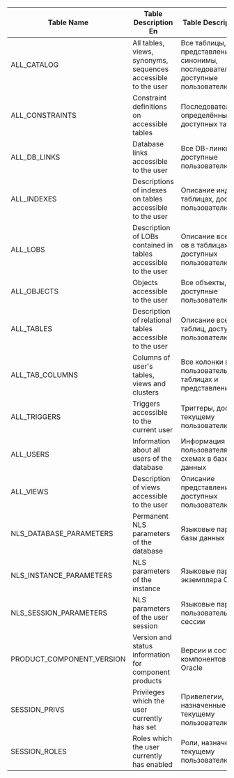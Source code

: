 |Table Name|Table Description En|Table Description Ru|
|----------|--------------------|--------------------|
|ALL_CATALOG|All tables, views, synonyms, sequences accessible to the user|Все таблицы, представления, синонимы, последовательности доступные пользователю|
|ALL_CONSTRAINTS|Constraint definitions on accessible tables|Последовательности, определённые в доступных таблицах|
|ALL_DB_LINKS|Database links accessible to the user|Все DB-линки, доступные пользователю|
|ALL_INDEXES|Descriptions of indexes on tables accessible to the user|Описание индексов в таблицах, доступных пользователю|
|ALL_LOBS|Description of LOBs contained in tables accessible to the user|Описание всех LOB-ов в таблицах, доступных пользователю|
|ALL_OBJECTS|Objects accessible to the user|Все объекты, доступные пользователю|
|ALL_TABLES|Description of relational tables accessible to the user|Описание всех таблиц, доступных пользователю|
|ALL_TAB_COLUMNS|Columns of user's tables, views and clusters|Все колонки в пользовательских таблицах и представлениях|
|ALL_TRIGGERS|Triggers accessible to the current user|Триггеры, доступные текущему пользователю|
|ALL_USERS|Information about all users of the database|Информация о пользователях/схемах в базе данных|
|ALL_VIEWS|Description of views accessible to the user|Описание представлений, доступных пользователю|
|NLS_DATABASE_PARAMETERS|Permanent NLS parameters of the database|Языковые параметры базы данных Oracle|
|NLS_INSTANCE_PARAMETERS|NLS parameters of the instance|Языковые параметры экземпляра Oracle|
|NLS_SESSION_PARAMETERS|NLS parameters of the user session|Языковые параметры пользовательской сессии|
|PRODUCT_COMPONENT_VERSION|Version and status information for component products|Версии и состояния компонентов СУБД Oracle|
|SESSION_PRIVS|Privileges which the user currently has set|Привелегии, назначенные текущему пользователю|
|SESSION_ROLES|Roles which the user currently has enabled|Роли, назначенные текущему пользователю|